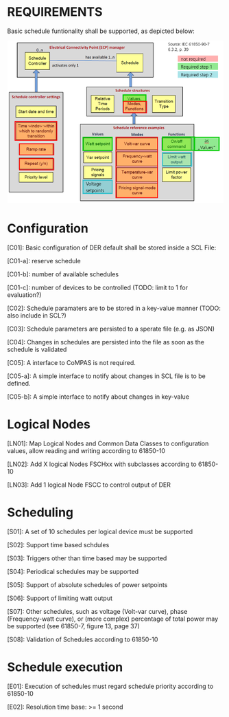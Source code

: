 # REQUIREMENTS

Basic schedule funtionality shall be supported, as depicted below:

![Scheduling-components-overview](images/61850-90-7_6.3.2_Schedules_relevant_parts.png)

# Configuration

[C01]: Basic configuration of DER default shall be stored inside a SCL File:

[C01-a]: reserve schedule

[C01-b]: number of available schedules

[C01-c]: number of devices to be controlled (TODO: limit to 1 for evaluation?)

[C02]: Schedule paramaters are to be stored in a key-value manner (TODO: also include in SCL?)

[C03]: Schedule parameters are persisted to a sperate file (e.g. as JSON)

[C04]: Changes in schedules are persisted into the file as soon as the schedule is validated

[C05]: A interface to CoMPAS is not required.

[C05-a]: A simple interface to notify about changes in SCL file is to be defined.

[C05-b]: A simple interface to notify about changes in key-value

# Logical Nodes
[LN01]: Map Logical Nodes and Common Data Classes to configuration values, allow reading and writing according to 61850-10

[LN02]: Add X logical Nodes FSCHxx with subclasses according to 61850-10

[LN03]: Add 1 logical Node FSCC to control output of DER

# Scheduling
[S01]: A set of 10 schedules per logical device must be supported

[S02]: Support time based schdules

[S03]: Triggers other than time based may be supported

[S04]: Periodical schedules may be supported

[S05]: Support of absolute schedules of power setpoints

[S06]: Support of limiting watt output

[S07]: Other schedules, such as voltage (Volt-var curve), phase (Frequency-watt curve), or (more complex) percentage of total power may be supported (see 61850-7, figure 13, page 37)

[S08]: Validation of Schedules according to 61850-10

# Schedule execution
[E01]: Execution of schedules must regard schedule priority according to 61850-10

[E02]: Resolution time base: >= 1 second
